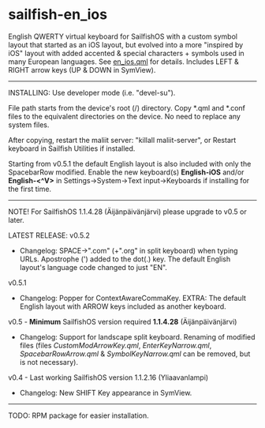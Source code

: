 sailfish-en_ios
===============

English QWERTY virtual keyboard for SailfishOS with a custom symbol layout that started as an iOS layout, but evolved into a more "inspired by iOS" layout with added accented &amp; special characters + symbols used in many European languages. See <a href="https://github.com/tmikkonen/sailfish_en-ios/blob/master/usr/share/maliit/plugins/com/jolla/layouts/en_ios.qml">en_ios.qml</a> for details. Includes LEFT &amp; RIGHT arrow keys (UP &amp; DOWN in SymView).

---

INSTALLING:
Use developer mode (i.e. "devel-su"). 

File path starts from the device's root (/) directory.  Copy *.qml and *.conf files to the equivalent directories on the device. No need to replace any system files.

After copying, restart the maliit server:
"killall maliit-server", or Restart keyboard in Sailfish Utilities if installed.

Starting from v0.5.1 the default English layout is also included with only the SpacebarRow modified.
Enable the new keyboard(s) <strong>English-iOS</strong> and/or <strong>English-<^V></strong> in Settings->System->Text input->Keyboards if installing for the first time.

---

NOTE! For SailfishOS 1.1.4.28 (Äijänpäivänjärvi) please upgrade to v0.5 or later.

LATEST RELEASE: v0.5.2
* Changelog: SPACE->".com" (+".org" in split keyboard) when typing URLs. Apostrophe (') added to the dot(.) key. The default English layout's language code changed to just "EN".

v0.5.1
* Changelog: Popper for ContextAwareCommaKey. EXTRA: The default English layout with ARROW keys included as another keyboard.

v0.5 - <strong>Minimum</strong> SailfishOS version required <strong>1.1.4.28</strong> (Äijänpäivänjärvi)
* Changelog: Support for landscape split keyboard. Renaming of modified files (files <em>CustomModArrowKey.qml</em>, <em>EnterKeyNarrow.qml</em>, <em>SpacebarRowArrow.qml</em> & <em>SymbolKeyNarrow.qml</em> can be removed, but is not necessary).

v0.4 - Last working SailfishOS version 1.1.2.16 (Yliaavanlampi)
* Changelog: New SHIFT Key appearance in SymView.

---

TODO: RPM package for easier installation.
